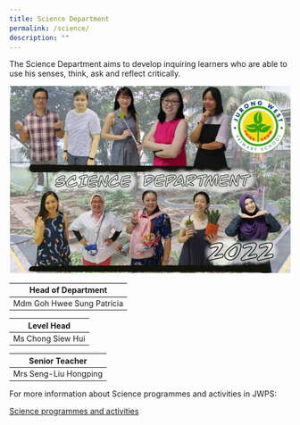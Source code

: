 ```yaml
---
title: Science Department
permalink: /science/
description: ""
---
```

The Science Department aims to develop inquiring learners who are able to use his senses, think, ask and reflect critically.  

![SC](/images/Science2022.jpg)


| Head of Department |
| --- |
| Mdm Goh Hwee Sung Patricia |<br>

  

| Level Head |
| --- |
| Ms Chong Siew Hui |<br>


| Senior Teacher |
| --- |
| Mrs Seng-Liu Hongping


For more information about Science programmes and activities in JWPS:

[Science programmes and activities](/SCprogram)